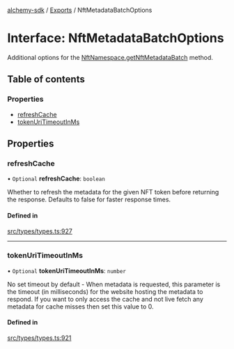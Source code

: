 [alchemy-sdk](../README.md) / [Exports](../modules.md) / NftMetadataBatchOptions

# Interface: NftMetadataBatchOptions

Additional options for the [NftNamespace.getNftMetadataBatch](../classes/NftNamespace.md#getnftmetadatabatch) method.

## Table of contents

### Properties

- [refreshCache](NftMetadataBatchOptions.md#refreshcache)
- [tokenUriTimeoutInMs](NftMetadataBatchOptions.md#tokenuritimeoutinms)

## Properties

### refreshCache

• `Optional` **refreshCache**: `boolean`

Whether to refresh the metadata for the given NFT token before returning
the response. Defaults to false for faster response times.

#### Defined in

[src/types/types.ts:927](https://github.com/alchemyplatform/alchemy-sdk-js/blob/f2b072e/src/types/types.ts#L927)

___

### tokenUriTimeoutInMs

• `Optional` **tokenUriTimeoutInMs**: `number`

No set timeout by default - When metadata is requested, this parameter is
the timeout (in milliseconds) for the website hosting the metadata to
respond. If you want to only access the cache and not live fetch any
metadata for cache misses then set this value to 0.

#### Defined in

[src/types/types.ts:921](https://github.com/alchemyplatform/alchemy-sdk-js/blob/f2b072e/src/types/types.ts#L921)
